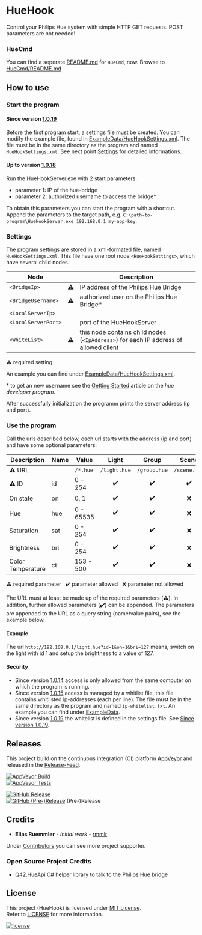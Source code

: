 # HueHook
Control your Philips Hue system with simple HTTP GET requests. POST parameters are not needed!

### HueCmd
You can find a seperate [README.md](HueCmd/README.md) for `HueCmd`, now. Browse to [HueCmd/README.md](HueCmd/README.md)

## How to use

### Start the program

#### Since version [1.0.19](https://github.com/rmmlr/HueHook/releases/tag/1.0.19)
Before the first program start, a settings file must be created. You can modify the example file, found in [ExampleData/HueHookSettings.xml](https://github.com/rmmlr/HueHook/blob/master/ExampleData/HueHookSettings.xml). The file must be in the same directory as the program and named `HueHookSettings.xml`. See next point [Settings](#settings) for detailed informations.

#### Up to version [1.0.18](https://github.com/rmmlr/HueHook/releases/tag/1.0.18)
Run the HueHookServer.exe with 2 start parameters.
* parameter 1: IP of the hue-bridge
* parameter 2: authorized username to access the bridge*

To obtain this parameters you can start the program with a shortcut. Append the parameters to the target path, e.g. `C:\path-to-program\HueHookServer.exe 192.168.0.1 my-app-key`.

### Settings
The program settings are stored in a xml-formated file, named `HueHookSettings.xml`.
This file have one root node `<HueHookSettings>`, which have several child nodes.

|Node               |         |Description                                                                         |
|-------------------|:-------:|------------------------------------------------------------------------------------|
|`<BridgeIp>`       |:warning:|IP address of the Philips Hue Bridge                                                |
|`<BridgeUsername>` |:warning:|authorized user on the Philips Hue Bridge*                                          |
|`<LocalServerIp>`  |         |                                                                                    |
|`<LocalServerPort>`|         |port of the HueHookServer                                                           |
|`<WhiteList>`      |:warning:|this node contains child nodes (`<IpAddress>`) for each IP address of allowed client|

:warning: required setting

An example you can find under [ExampleData/HueHookSettings.xml](https://github.com/rmmlr/HueHook/blob/master/ExampleData/HueHookSettings.xml).

\* to get an new username see the [Getting Started](https://developers.meethue.com/login/) article on the *hue developer program*.


After successfully initialization the programm prints the server address (ip and port).

### Use the program

Call the urls described below, each url starts with the address (ip and port) and have some optional parameters:

|Description       |Name|Value      |Light             |Group             |Scene             |
|------------------|----|-----------|:----------------:|:----------------:|:----------------:|
|:warning: URL     |    |`/*.hue`   |`/light.hue`      |`/group.hue`      |`/scene.hue`      |
|:warning: ID      |id  |0 - 254    |:heavy_check_mark:|:heavy_check_mark:|:heavy_check_mark:|
|On state          |on  |0, 1       |:heavy_check_mark:|:heavy_check_mark:|:x:               |
|Hue               |hue |0 - 65535  |:heavy_check_mark:|:heavy_check_mark:|:x:               |
|Saturation        |sat |0 - 254    |:heavy_check_mark:|:heavy_check_mark:|:x:               |
|Brightness        |bri |0 - 254    |:heavy_check_mark:|:heavy_check_mark:|:x:               |
|Color Temperature |ct  |153 - 500  |:heavy_check_mark:|:heavy_check_mark:|:x:               |

:warning: required parameter &nbsp; :heavy_check_mark: parameter allowed &nbsp; :x: parameter not allowed

The URL must at least be made up of the required parameters (:warning:). In addition, further allowed parameters (:heavy_check_mark:) can be appended. The parameters are appended to the URL as a query string (name/value pairs), see the example below.

#### Example
The url `http://192.168.0.1/light.hue?id=1&on=1&bri=127` means, switch on the light with id 1 and setup the brightness to a value of 127.

#### Security
* Since version [1.0.14](https://github.com/rmmlr/HueHook/releases/tag/1.0.14) access is only allowed from the same computer on which the program is running.
* Since version [1.0.15](https://github.com/rmmlr/HueHook/releases/tag/1.0.15) access is managed by a whitlist file, this file contains whitlisted ip-addresses (each per line). The file must be in the same directory as the program and named `ip-whitelist.txt`. An example you can find under [ExampleData](https://github.com/rmmlr/HueHook/blob/master/ExampleData).
* Since version [1.0.19](https://github.com/rmmlr/HueHook/releases/tag/1.0.19) the whitelist is defined in the settings file. See [Since version 1.0.19](https://github.com/rmmlr/HueHook/blob/develop/README.md#since-version-1019).

## Releases
This project build on the continuous integration (CI) platform [AppVeyor](https://www.appveyor.com/) and released in the [Release-Feed](https://github.com/rmmlr/HueHook/releases).

[![AppVeyor Build](https://img.shields.io/appveyor/ci/rmmlr/huehook.svg)](https://ci.appveyor.com/project/rmmlr/huehook)  
[![AppVeyor Tests](https://img.shields.io/appveyor/tests/rmmlr/HueHook/master.svg)](https://ci.appveyor.com/project/rmmlr/HueHook/build/tests)

[![GitHub Release](https://img.shields.io/github/release/rmmlr/huehook.svg)](https://github.com/rmmlr/huehook/releases/latest)  
[![GitHub (Pre-)Release](https://img.shields.io/github/release/rmmlr/huehook/all.svg)](https://github.com/rmmlr/huehook/releases) (Pre-)Release



## Credits

* **Elias Ruemmler** - *Initial work* - [rmmlr](https://github.com/rmmlr)

Under [Contributors](https://github.com/rmmlr/HueHook/contributors) you can see more project supporter.

### Open Source Project Credits

* [Q42.HueApi](https://github.com/Q42/Q42.HueApi) C# helper library to talk to the Philips Hue bridge 

## License

This project (HueHook) is licensed under  [MIT License](http://www.opensource.org/licenses/mit-license.php "Read more about the MIT license form").  
Refer to [LICENSE](https://github.com/rmmlr/HueHook/blob/master/LICENSE.txt) for more information.

[![license](https://img.shields.io/github/license/rmmlr/HueHook.svg)](https://github.com/rmmlr/HueHook/blob/master/LICENSE.txt) 
